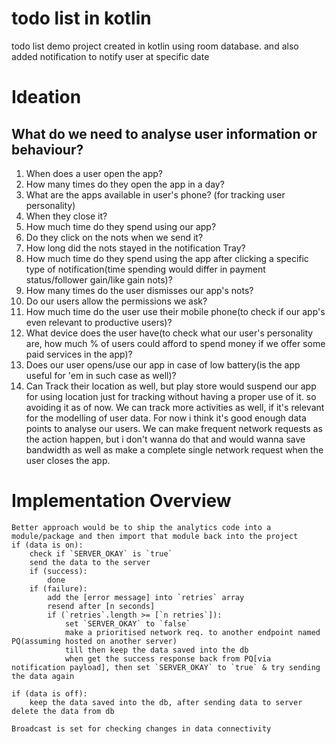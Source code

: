 # todo list in kotlin
todo list demo project created in kotlin using room database. and also added notification to notify user at specific date

# Ideation
## What do we need to analyse user information or behaviour?
1. When does a user open the app?
2. How many times do they open the app in a day?
3. What are the apps available in user's phone? (for tracking user personality)
4. When they close it?
5. How much time do they spend using our app?
6. Do they click on the nots when we send it?
7. How long did the nots stayed in the notification Tray?
8. How much time do they spend using the app after clicking a specific type of notification(time spending would differ in payment status/follower gain/like gain nots)?
9. How many times do the user dismisses our app's nots?
10. Do our users allow the permissions we ask?
11. How much time do the user use their mobile phone(to check if our app's even relevant to productive users)?
12. What device does the user have(to check what our user's personality are, how much % of users could afford to spend money if we offer some paid services in the app)?
13. Does our user opens/use our app in case of low battery(is the app useful for 'em in such case as well)?
14. Can Track their location as well, but play store would suspend our app for using location just for tracking without having a proper use of it. so avoiding it as of now.
We can track more activities as well, if it's relevant for the modelling of user data. For now i think it's good enough data points to analyse our users.
We can make frequent network requests as the action happen, but i don't wanna do that and would wanna save bandwidth as well as make a complete single network request when the user closes the app.


# Implementation Overview
```
Better approach would be to ship the analytics code into a module/package and then import that module back into the project
if (data is on):
    check if `SERVER_OKAY` is `true`
    send the data to the server
    if (success):
        done
    if (failure):
        add the [error message] into `retries` array
        resend after [n seconds]
        if (`retries`.length >= [`n retries`]):
            set `SERVER_OKAY` to `false`
            make a prioritised network req. to another endpoint named PQ(assuming hosted on another server)
            till then keep the data saved into the db
            when get the success response back from PQ[via notification payload], then set `SERVER_OKAY` to `true` & try sending the data again

if (data is off):
    keep the data saved into the db, after sending data to server delete the data from db

Broadcast is set for checking changes in data connectivity
```
